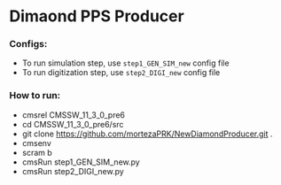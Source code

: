# Dimaond PPS Producer

### Configs:
* To run simulation step, use `step1_GEN_SIM_new` config file
* To run digitization step, use `step2_DIGI_new` config file


### How to run:
- cmsrel CMSSW_11_3_0_pre6
- cd CMSSW_11_3_0_pre6/src
- git clone https://github.com/mortezaPRK/NewDiamondProducer.git .
- cmsenv
- scram b
- cmsRun step1_GEN_SIM_new.py
- cmsRun step2_DIGI_new.py

